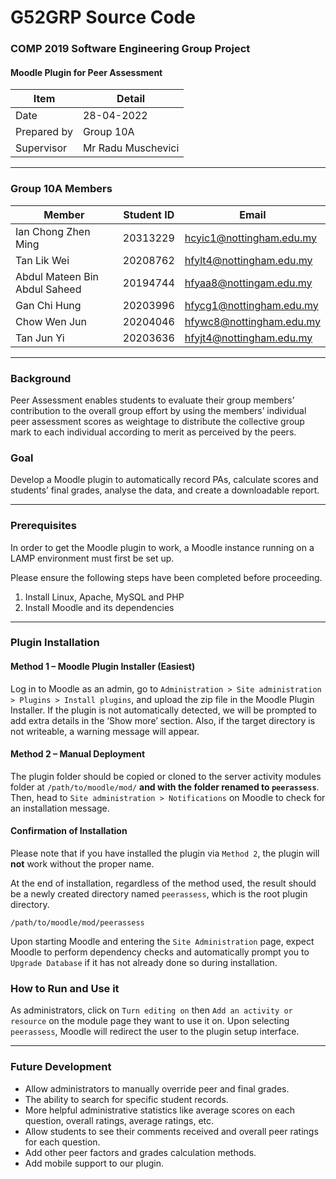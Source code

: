 # G52GRP Source Code

### COMP 2019 Software Engineering Group Project
#### Moodle Plugin for Peer Assessment

| Item | Detail |
| - | - |
| Date | 28-04-2022 |
| Prepared by | Group 10A |
| Supervisor | Mr Radu Muschevici |

---

### Group 10A Members
| Member | Student ID | Email |
| --- | --- | --- |
| Ian Chong Zhen Ming | 20313229 | hcyic1@nottingham.edu.my |
| Tan Lik Wei | 20208762 | hfylt4@nottingham.edu.my |
| Abdul Mateen Bin Abdul Saheed | 20194744 | hfyaa8@nottingam.edu.my |
| Gan Chi Hung | 20203996 | hfycg1@nottingham.edu.my |
| Chow Wen Jun | 20204046 | hfywc8@nottingham.edu.my |
| Tan Jun Yi | 20203636 | hfyjt4@nottingham.edu.my |

---

### Background

Peer Assessment enables students to evaluate their group members’ contribution to the overall group effort by using the members’ individual peer assessment scores as weightage to distribute the collective group mark to each individual according to merit as perceived by the peers. 

### Goal

Develop a Moodle plugin to automatically record PAs, calculate scores and students’ final grades, analyse the data, and create a downloadable report.

---

### Prerequisites

In order to get the Moodle plugin to work, a Moodle instance running on a LAMP environment must first be set up.

Please ensure the following steps have been completed before proceeding.

1.  Install Linux, Apache, MySQL and PHP
2.  Install Moodle and its dependencies

---

### Plugin Installation

#### Method 1 – Moodle Plugin Installer (Easiest)

Log in to Moodle as an admin, go to `Administration > Site administration > Plugins > Install plugins`, and upload the zip file in the Moodle Plugin Installer. If the plugin is not automatically detected, we will be prompted to add extra details in the ‘Show more’ section. Also, if the target directory is not writeable, a warning message will appear.

#### Method 2 – Manual Deployment

The plugin folder should be copied or cloned to the server activity modules folder at `/path/to/moodle/mod/` **and with the folder renamed to `peerassess`**. Then, head to `Site administration > Notifications` on Moodle to check for an installation message.

#### Confirmation of Installation

Please note that if you have installed the plugin via `Method 2`, the plugin will **not** work without the proper name.

At the end of installation, regardless of the method used, the result should be a newly created directory named `peerassess`, which is the root plugin directory.

```
/path/to/moodle/mod/peerassess
```

Upon starting Moodle and entering the `Site Administration` page, expect Moodle to perform dependency checks and automatically prompt you to `Upgrade Database` if it has not already done so during installation.

### How to Run and Use it

As administrators, click on `Turn editing on` then `Add an activity or resource` on the module page they want to use it on. Upon selecting `peerassess`, Moodle will redirect the user to the plugin setup interface.

---

### Future Development

* Allow administrators to manually override peer and final grades. 
* The ability to search for specific student records. 
* More helpful administrative statistics like average scores on each question, overall ratings, average ratings, etc. 
* Allow students to see their comments received and overall peer ratings for each question.
* Add other peer factors and grades calculation methods.
* Add mobile support to our plugin.